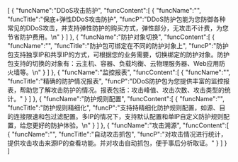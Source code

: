 [
	{
		"funcName":"DDoS攻击防护",
		"funcContent":[
			{
				"funcName":"",
				"funcTitle":"保底+弹性DDoS攻击防护",
				"funcP":"DDoS防护包能为您防御各种常见的DDoS攻击，并支持弹性防护的购买方式，弹性部分，无攻击不计费，为您节省防护费用。\n"
			}
		]
	},
	{
		"funcName":"防护对象切换",
		"funcContent":[
			{
				"funcName":"",
				"funcTitle":"防护包可绑定在不同的防护对象上",
				"funcP":"防护包支持独享IP和共享IP的方式，可根据您的业务需要，切换绑定的防护对象。防护包支持的切换的对象有：云主机、容器、负载均衡、云物理服务器、Web应用防火墙等。\n"
			}
		]
	},
	{
		"funcName":"监控报表",
		"funcContent":[
			{
				"funcName":"",
				"funcTitle":"精确的防护情况报表",
				"funcP":"DDoS防护包为您提供丰富的监控报表，帮助您了解攻击防护的情况。报表包括：攻击峰值、攻击次数、攻击类型的统计。"
			}
		]
	},
	{
		"funcName":"防护规则配置",
		"funcContent":[
			{
				"funcName":"",
				"funcTitle":"防护规则精细化",
				"funcP":"支持持精细化防护规则配置，如源、目的连接限速和包过滤配置。多IP的情况下，支持默认配置和单IP自定义防护规则配置，给您更好的防护体验。\n"
			}
		]
	},
	{
		"funcName":"攻击溯源",
		"funcContent":[
			{
				"funcName":"",
				"funcTitle":"自动攻击抓包",
				"funcP":"对攻击情况进行统计，提供攻击攻击来源IP的查看功能。并对攻击自动抓包，便于事后分析取证。"
			}
		]
	}
]